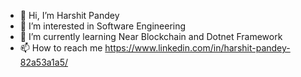 - 👋 Hi, I’m Harshit Pandey
- 👀 I’m interested in  Software Engineering
- 🌱 I’m currently learning Near Blockchain and Dotnet Framework
- 📫 How to reach me https://www.linkedin.com/in/harshit-pandey-82a53a1a5/

<!---
sumchand/sumchand is a ✨ special ✨ repository because its `README.md` (this file) appears on your GitHub profile.
You can click the Preview link to take a look at your changes.
--->
